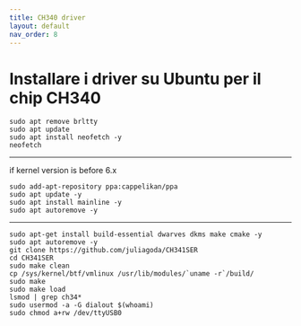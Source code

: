 ```yaml
---
title: CH340 driver
layout: default
nav_order: 8
---
```


# Installare i driver su Ubuntu per il chip CH340

```
sudo apt remove brltty
sudo apt update
sudo apt install neofetch -y
neofetch
```

----
if kernel version is before 6.x

```
sudo add-apt-repository ppa:cappelikan/ppa
sudo apt update -y
sudo apt install mainline -y
sudo apt autoremove -y
```
----

```
sudo apt-get install build-essential dwarves dkms make cmake -y
sudo apt autoremove -y
git clone https://github.com/juliagoda/CH341SER
cd CH341SER
sudo make clean 
cp /sys/kernel/btf/vmlinux /usr/lib/modules/`uname -r`/build/
sudo make
sudo make load
lsmod | grep ch34*
sudo usermod -a -G dialout $(whoami)
sudo chmod a+rw /dev/ttyUSB0
```